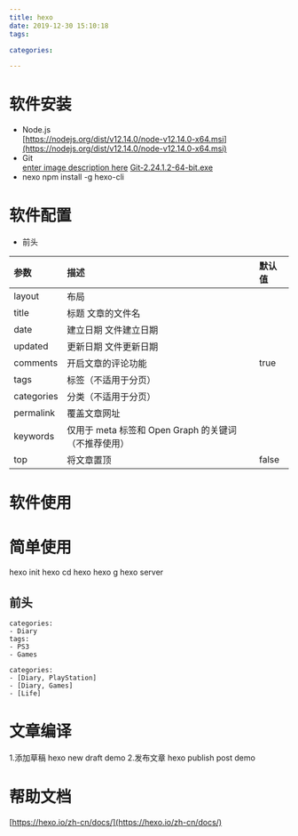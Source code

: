 ```yaml
---
title: hexo
date: 2019-12-30 15:10:18
tags:

categories:

---
```




# 软件安装 #
- Node.js   
[https://nodejs.org/dist/v12.14.0/node-v12.14.0-x64.msi](https://nodejs.org/dist/v12.14.0/node-v12.14.0-x64.msi)    
- Git  
[enter image description here](https://git-scm.com) 
[Git-2.24.1.2-64-bit.exe](https://github.com/git-for-windows/git/releases/download/v2.24.1.windows.2/Git-2.24.1.2-64-bit.exe)
- nexo
npm install -g hexo-cli

# 软件配置 #
- 前头

参数|	描述|	默认值
:-|:-|:-
layout	|布局	
title	|标题	文章的文件名
date	|建立日期	文件建立日期
updated	|更新日期	文件更新日期
comments	|开启文章的评论功能	|true
tags	|标签（不适用于分页）	
categories	|分类（不适用于分页）	
permalink	|覆盖文章网址	
keywords	|仅用于 meta 标签和 Open Graph 的关键词（不推荐使用）	
top |将文章置顶 | false

# 软件使用 #



# 简单使用 #
hexo init hexo
cd hexo
hexo g
hexo server
## 前头 ##
```
categories:
- Diary
tags:
- PS3
- Games

categories:
- [Diary, PlayStation]
- [Diary, Games]
- [Life]
```

# 文章编译 #
1.添加草稿
hexo new draft demo
2.发布文章
hexo publish post demo



# 帮助文档  #
[https://hexo.io/zh-cn/docs/](https://hexo.io/zh-cn/docs/)
